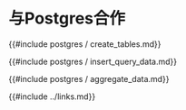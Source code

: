 # 与Postgres合作

{{#include postgres / create_tables.md}}

{{#include postgres / insert_query_data.md}}

{{#include postgres / aggregate_data.md}}

{{#include ../links.md}}
